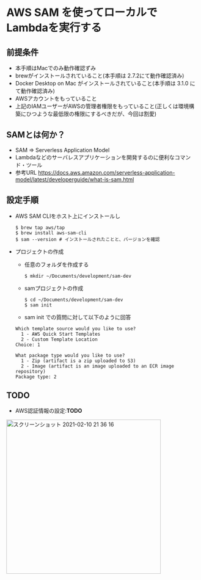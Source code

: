# AWS SAM を使ってローカルでLambdaを実行する

## 前提条件
- 本手順はMacでのみ動作確認ずみ
- brewがインストールされていること(本手順は 2.7.2にて動作確認済み)
- Docker Desktop on Mac がインストールされていること(本手順は 3.1.0 にて動作確認済み)
- AWSアカウントをもっていること
- 上記のIAMユーザーがAWSの管理者権限をもっていること(正しくは環境構築にひつような最低限の権限にするべきだが、今回は割愛)
## SAMとは何か？
- SAM => Serverless Application Model
- Lambdaなどのサーバレスアプリケーションを開発するのに便利なコマンド・ツール
- 参考URL https://docs.aws.amazon.com/serverless-application-model/latest/developerguide/what-is-sam.html

## 設定手順
- AWS SAM CLIをホスト上にインストールし

  ```
  $ brew tap aws/tap
  $ brew install aws-sam-cli
  $ sam --version # インストールされたことと、バージョンを確認
  ```
- プロジェクトの作成
  - 任意のフォルダを作成する
    ```
    $ mkdir ~/Documents/development/sam-dev
    ```
  - samプロジェクトの作成
    ```
    $ cd ~/Documents/development/sam-dev
    $ sam init
    ```
   - sam init での質問に対して以下のように回答
    ```
    Which template source would you like to use?
      1 - AWS Quick Start Templates
      2 - Custom Template Location
    Choice: 1

    What package type would you like to use?
      1 - Zip (artifact is a zip uploaded to S3)
      2 - Image (artifact is an image uploaded to an ECR image repository)
    Package type: 2
    ```


## TODO
- AWS認証情報の設定:**TODO**

<img width="404" alt="スクリーンショット 2021-02-10 21 36 16" src="https://user-images.githubusercontent.com/11373018/107511121-653ccc00-6be8-11eb-9a70-f16709290271.png">

